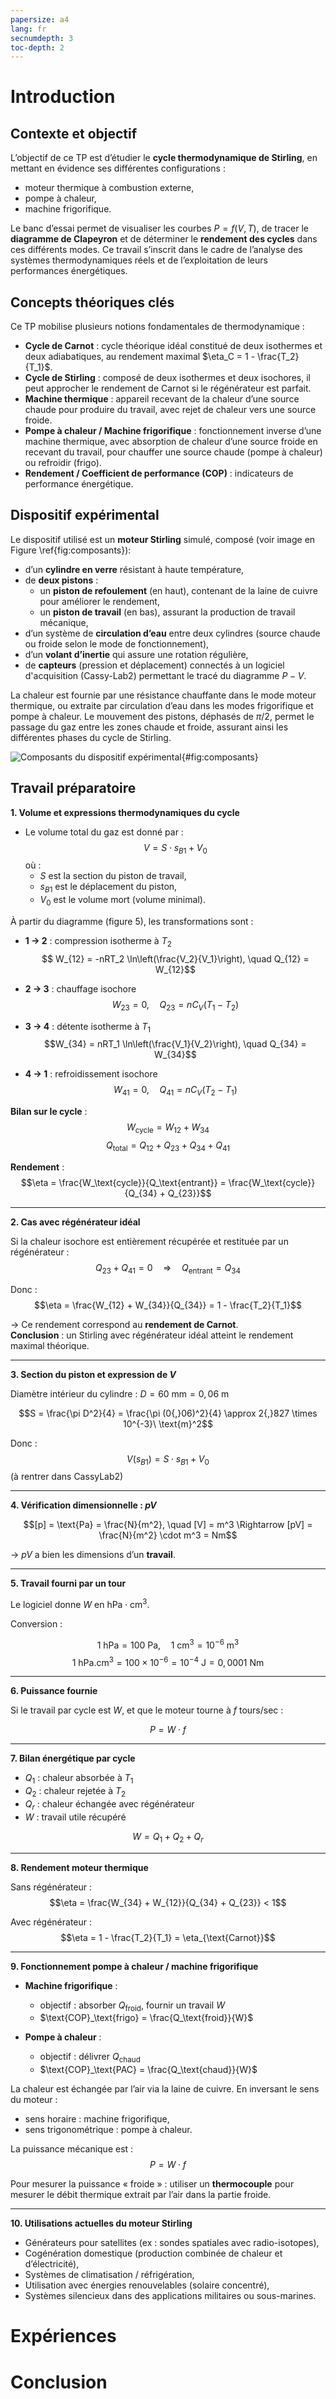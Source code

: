 ```yaml
---
papersize: a4
lang: fr
secnumdepth: 3
toc-depth: 2
---
```



# Introduction

## Contexte et objectif

L’objectif de ce TP est d’étudier le **cycle thermodynamique de Stirling**, en mettant en évidence ses différentes configurations : 

- moteur thermique à combustion externe,
- pompe à chaleur,
- machine frigorifique.

Le banc d’essai permet de visualiser les courbes $P = f(V, T)$, de tracer le **diagramme de Clapeyron** et de déterminer le **rendement des cycles** dans ces différents modes. Ce travail s’inscrit dans le cadre de l’analyse des systèmes thermodynamiques réels et de l’exploitation de leurs performances énergétiques.



## Concepts théoriques clés

Ce TP mobilise plusieurs notions fondamentales de thermodynamique :

- **Cycle de Carnot** : cycle théorique idéal constitué de deux isothermes et deux adiabatiques, au rendement maximal $\eta_C = 1 - \frac{T_2}{T_1}$.
- **Cycle de Stirling** : composé de deux isothermes et deux isochores, il peut approcher le rendement de Carnot si le régénérateur est parfait.
- **Machine thermique** : appareil recevant de la chaleur d’une source chaude pour produire du travail, avec rejet de chaleur vers une source froide.
- **Pompe à chaleur / Machine frigorifique** : fonctionnement inverse d’une machine thermique, avec absorption de chaleur d’une source froide en recevant du travail, pour chauffer une source chaude (pompe à chaleur) ou refroidir (frigo).
- **Rendement / Coefficient de performance (COP)** : indicateurs de performance énergétique.


## Dispositif expérimental

Le dispositif utilisé est un **moteur Stirling** simulé, composé (voir image en Figure \ref{fig:composants}):

- d’un **cylindre en verre** résistant à haute température,
- de **deux pistons** :
  - un **piston de refoulement** (en haut), contenant de la laine de cuivre pour améliorer le rendement,
  - un **piston de travail** (en bas), assurant la production de travail mécanique,
- d’un système de **circulation d’eau** entre deux cylindres (source chaude ou froide selon le mode de fonctionnement),
- d’un **volant d’inertie** qui assure une rotation régulière,
- de **capteurs** (pression et déplacement) connectés à un logiciel d'acquisition (Cassy-Lab2) permettant le tracé du diagramme $P-V$.

La chaleur est fournie par une résistance chauffante dans le mode moteur thermique, ou extraite par circulation d’eau dans les modes frigorifique et pompe à chaleur. Le mouvement des pistons, déphasés de $\pi/2$, permet le passage du gaz entre les zones chaude et froide, assurant ainsi les différentes phases du cycle de Stirling.

![Composants du dispositif expérimental](composants.png){#fig:composants}


## Travail préparatoire

**1. Volume et expressions thermodynamiques du cycle**

- Le volume total du gaz est donné par :
  $$  V = S \cdot s_{B1} + V_0$$
  où :
  - $S$ est la section du piston de travail,
  - $s_{B1}$ est le déplacement du piston,
  - $V_0$ est le volume mort (volume minimal).

À partir du diagramme (figure 5), les transformations sont :

- **1 $\rightarrow$ 2** : compression isotherme à $T_2$
  $$ W_{12} = -nRT_2 \ln\left(\frac{V_2}{V_1}\right), \quad Q_{12} = W_{12}$$

- **2 $\rightarrow$ 3** : chauffage isochore
  $$W_{23} = 0, \quad Q_{23} = nC_V(T_1 - T_2)$$

- **3 $\rightarrow$ 4** : détente isotherme à $T_1$
  $$W_{34} = nRT_1 \ln\left(\frac{V_1}{V_2}\right), \quad Q_{34} = W_{34}$$

- **4 $\rightarrow$ 1** : refroidissement isochore
  $$W_{41} = 0, \quad Q_{41} = nC_V(T_2 - T_1)$$

**Bilan sur le cycle** :
$$W_\text{cycle} = W_{12} + W_{34}$$
$$Q_\text{total} = Q_{12} + Q_{23} + Q_{34} + Q_{41}$$

**Rendement** :
$$\eta = \frac{W_\text{cycle}}{Q_\text{entrant}} = \frac{W_\text{cycle}}{Q_{34} + Q_{23}}$$

---

**2. Cas avec régénérateur idéal**

Si la chaleur isochore est entièrement récupérée et restituée par un régénérateur :
$$Q_{23} + Q_{41} = 0 \quad \Rightarrow \quad Q_\text{entrant} = Q_{34}$$

Donc :
$$\eta = \frac{W_{12} + W_{34}}{Q_{34}} = 1 - \frac{T_2}{T_1}$$

$\rightarrow$ Ce rendement correspond au **rendement de Carnot**.  
**Conclusion** : un Stirling avec régénérateur idéal atteint le rendement maximal théorique.

---

**3. Section du piston et expression de $V$**

Diamètre intérieur du cylindre : $D = 60\ \text{mm} = 0{,}06\ \text{m}$

$$S = \frac{\pi D^2}{4} = \frac{\pi (0{,}06)^2}{4} \approx 2{,}827 \times 10^{-3}\ \text{m}^2$$

Donc :
$$V(s_{B1}) = S \cdot s_{B1} + V_0$$
(à rentrer dans CassyLab2)

---

**4. Vérification dimensionnelle : $pV$**

$$[p] = \text{Pa} = \frac{N}{m^2}, \quad [V] = m^3 \Rightarrow [pV] = \frac{N}{m^2} \cdot m^3 = Nm$$

$\rightarrow$ $pV$ a bien les dimensions d’un **travail**.

---

**5. Travail fourni par un tour**

Le logiciel donne $W$ en $\text{hPa} \cdot \text{cm}^3$.

Conversion :

$$1\ \text{hPa} = 100\ \text{Pa}, \quad 1\ \text{cm}^3 = 10^{-6}\ \text{m}^3$$
$$1\ \text{hPa.cm}^3 = 100 \times 10^{-6} = 10^{-4}\ \text{J} = 0{,}0001\ \text{Nm}$$

---

**6. Puissance fournie**

Si le travail par cycle est $W$, et que le moteur tourne à $f$ tours/sec :

$$P = W \cdot f$$

---

**7. Bilan énergétique par cycle**

- $Q_1$ : chaleur absorbée à $T_1$
- $Q_2$ : chaleur rejetée à $T_2$
- $Q_r$ : chaleur échangée avec régénérateur
- $W$ : travail utile récupéré

$$W = Q_1 + Q_2 + Q_r$$

---

**8. Rendement moteur thermique**

Sans régénérateur :
$$\eta = \frac{W_{34} + W_{12}}{Q_{34} + Q_{23}} < 1$$

Avec régénérateur :
$$\eta = 1 - \frac{T_2}{T_1} = \eta_{\text{Carnot}}$$

---

**9. Fonctionnement pompe à chaleur / machine frigorifique**

- **Machine frigorifique** :
  - objectif : absorber $Q_\text{froid}$, fournir un travail $W$
  - $\text{COP}_\text{frigo} = \frac{Q_\text{froid}}{W}$

- **Pompe à chaleur** :
  - objectif : délivrer $Q_\text{chaud}$
  - $\text{COP}_\text{PAC} = \frac{Q_\text{chaud}}{W}$

La chaleur est échangée par l’air via la laine de cuivre. En inversant le sens du moteur :
- sens horaire : machine frigorifique,
- sens trigonométrique : pompe à chaleur.

La puissance mécanique est :
$$
P = W \cdot f
$$

Pour mesurer la puissance « froide » : utiliser un **thermocouple** pour mesurer le débit thermique extrait par l’air dans la partie froide.

---

**10. Utilisations actuelles du moteur Stirling**

- Générateurs pour satellites (ex : sondes spatiales avec radio-isotopes),
- Cogénération domestique (production combinée de chaleur et d’électricité),
- Systèmes de climatisation / réfrigération,
- Utilisation avec énergies renouvelables (solaire concentré),
- Systèmes silencieux dans des applications militaires ou sous-marines.


# Expériences


# Conclusion


